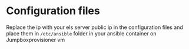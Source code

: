 # Configuration files
Replace the ip with your els server public ip in the configuration files and place them in `/etc/ansible` folder in your ansible container on Jumpboxprovisioner vm